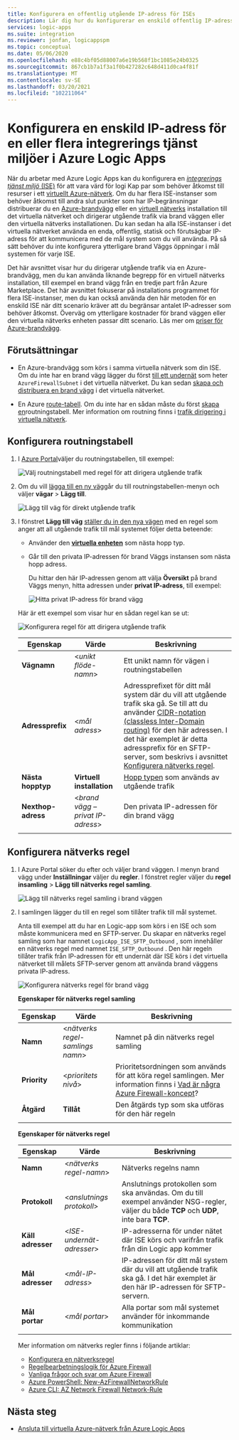 ```yaml
---
title: Konfigurera en offentlig utgående IP-adress för ISEs
description: Lär dig hur du konfigurerar en enskild offentlig IP-adress för integrerings tjänst miljöer (ISEs) i Azure Logic Apps
services: logic-apps
ms.suite: integration
ms.reviewer: jonfan, logicappspm
ms.topic: conceptual
ms.date: 05/06/2020
ms.openlocfilehash: e88c4bf05d88007a6e19b568f1bc1085e24b0325
ms.sourcegitcommit: 867cb1b7a1f3a1f0b427282c648d411d0ca4f81f
ms.translationtype: MT
ms.contentlocale: sv-SE
ms.lasthandoff: 03/20/2021
ms.locfileid: "102211064"
---
```

# <a name="set-up-a-single-ip-address-for-one-or-more-integration-service-environments-in-azure-logic-apps"></a>Konfigurera en enskild IP-adress för en eller flera integrerings tjänst miljöer i Azure Logic Apps

När du arbetar med Azure Logic Apps kan du konfigurera en [ *integrerings tjänst miljö* (ISE)](../logic-apps/connect-virtual-network-vnet-isolated-environment-overview.md) för att vara värd för logi Kap par som behöver åtkomst till resurser i ett [virtuellt Azure-nätverk](../virtual-network/virtual-networks-overview.md). Om du har flera ISE-instanser som behöver åtkomst till andra slut punkter som har IP-begränsningar distribuerar du en [Azure-brandvägg](../firewall/overview.md) eller en [virtuell nätverks](../virtual-network/virtual-networks-overview.md#filter-network-traffic) installation till det virtuella nätverket och dirigerar utgående trafik via brand väggen eller den virtuella nätverks installationen. Du kan sedan ha alla ISE-instanser i det virtuella nätverket använda en enda, offentlig, statisk och förutsägbar IP-adress för att kommunicera med de mål system som du vill använda. På så sätt behöver du inte konfigurera ytterligare brand Väggs öppningar i mål systemen för varje ISE.

Det här avsnittet visar hur du dirigerar utgående trafik via en Azure-brandvägg, men du kan använda liknande begrepp för en virtuell nätverks installation, till exempel en brand vägg från en tredje part från Azure Marketplace. Det här avsnittet fokuserar på installations programmet för flera ISE-instanser, men du kan också använda den här metoden för en enskild ISE när ditt scenario kräver att du begränsar antalet IP-adresser som behöver åtkomst. Överväg om ytterligare kostnader för brand väggen eller den virtuella nätverks enheten passar ditt scenario. Läs mer om [priser för Azure-brandvägg](https://azure.microsoft.com/pricing/details/azure-firewall/).

## <a name="prerequisites"></a>Förutsättningar

* En Azure-brandvägg som körs i samma virtuella nätverk som din ISE. Om du inte har en brand vägg lägger du först [till ett undernät](../virtual-network/virtual-network-manage-subnet.md#add-a-subnet) som heter `AzureFirewallSubnet` i det virtuella nätverket. Du kan sedan [skapa och distribuera en brand vägg](../firewall/tutorial-firewall-deploy-portal.md#deploy-the-firewall) i det virtuella nätverket.

* En Azure [route-tabell](../virtual-network/manage-route-table.md). Om du inte har en sådan måste du först [skapa en](../virtual-network/manage-route-table.md#create-a-route-table)routningstabell. Mer information om routning finns i [trafik dirigering i virtuella nätverk](../virtual-network/virtual-networks-udr-overview.md).

## <a name="set-up-route-table"></a>Konfigurera routningstabell

1. I [Azure Portal](https://portal.azure.com)väljer du routningstabellen, till exempel:

   ![Välj routningstabell med regel för att dirigera utgående trafik](./media/connect-virtual-network-vnet-set-up-single-ip-address/select-route-table-for-virtual-network.png)

1. Om du vill [lägga till en ny väg](../virtual-network/manage-route-table.md#create-a-route)går du till routningstabellen-menyn och väljer **vägar**  >  **Lägg till**.

   ![Lägg till väg för direkt utgående trafik](./media/connect-virtual-network-vnet-set-up-single-ip-address/add-route-to-route-table.png)

1. I fönstret **Lägg till väg** [ställer du in den nya vägen](../virtual-network/manage-route-table.md#create-a-route) med en regel som anger att all utgående trafik till mål systemet följer detta beteende:

   * Använder den [**virtuella enheten**](../virtual-network/virtual-networks-udr-overview.md#user-defined) som nästa hopp typ.

   * Går till den privata IP-adressen för brand Väggs instansen som nästa hopp adress.

     Du hittar den här IP-adressen genom att välja **Översikt** på brand Väggs menyn, hitta adressen under **privat IP-adress**, till exempel:

     ![Hitta privat IP-adress för brand vägg](./media/connect-virtual-network-vnet-set-up-single-ip-address/find-firewall-private-ip-address.png)

   Här är ett exempel som visar hur en sådan regel kan se ut:

   ![Konfigurera regel för att dirigera utgående trafik](./media/connect-virtual-network-vnet-set-up-single-ip-address/add-rule-to-route-table.png)

   | Egenskap | Värde | Beskrivning |
   |----------|-------|-------------|
   | **Vägnamn** | <*unikt flöde-namn*> | Ett unikt namn för vägen i routningstabellen |
   | **Adressprefix** | <*mål adress*> | Adressprefixet för ditt mål system där du vill att utgående trafik ska gå. Se till att du använder [CIDR-notation (classless Inter-Domain routing)](https://en.wikipedia.org/wiki/Classless_Inter-Domain_Routing) för den här adressen. I det här exemplet är detta adressprefix för en SFTP-server, som beskrivs i avsnittet [Konfigurera nätverks regel](#set-up-network-rule). |
   | **Nästa hopptyp** | **Virtuell installation** | [Hopp typen](../virtual-network/virtual-networks-udr-overview.md#next-hop-types-across-azure-tools) som används av utgående trafik |
   | **Nexthop-adress** | <*brand vägg – privat IP-adress*> | Den privata IP-adressen för din brand vägg |
   |||

<a name="set-up-network-rule"></a>

## <a name="set-up-network-rule"></a>Konfigurera nätverks regel

1. I Azure Portal söker du efter och väljer brand väggen. I menyn brand vägg under **Inställningar** väljer du **regler**. I fönstret regler väljer du **regel insamling**  >  **Lägg till nätverks regel samling**.

   ![Lägg till nätverks regel samling i brand väggen](./media/connect-virtual-network-vnet-set-up-single-ip-address/add-network-rule-collection.png)

1. I samlingen lägger du till en regel som tillåter trafik till mål systemet.

   Anta till exempel att du har en Logic-app som körs i en ISE och som måste kommunicera med en SFTP-server. Du skapar en nätverks regel samling som har namnet `LogicApp_ISE_SFTP_Outbound` , som innehåller en nätverks regel med namnet `ISE_SFTP_Outbound` . Den här regeln tillåter trafik från IP-adressen för ett undernät där ISE körs i det virtuella nätverket till målets SFTP-server genom att använda brand väggens privata IP-adress.

   ![Konfigurera nätverks regel för brand vägg](./media/connect-virtual-network-vnet-set-up-single-ip-address/set-up-network-rule-for-firewall.png)

   **Egenskaper för nätverks regel samling**

   | Egenskap | Värde | Beskrivning |
   |----------|-------|-------------|
   | **Namn** | <*nätverks regel-samlings namn*> | Namnet på din nätverks regel samling |
   | **Priority** | <*prioritets nivå*> | Prioritetsordningen som används för att köra regel samlingen. Mer information finns i [Vad är några Azure Firewall-koncept](../firewall/firewall-faq.yml#what-are-some-azure-firewall-concepts)? |
   | **Åtgärd** | **Tillåt** | Den åtgärds typ som ska utföras för den här regeln |
   |||

   **Egenskaper för nätverks regel**

   | Egenskap | Värde | Beskrivning |
   |----------|-------|-------------|
   | **Namn** | <*nätverks regel-namn*> | Nätverks regelns namn |
   | **Protokoll** | <*anslutnings protokoll*> | Anslutnings protokollen som ska användas. Om du till exempel använder NSG-regler, väljer du både **TCP** och **UDP**, inte bara **TCP**. |
   | **Käll adresser** | <*ISE-undernät-adresser*> | IP-adresserna för under nätet där ISE körs och varifrån trafik från din Logic app kommer |
   | **Mål adresser** | <*mål-IP-adress*> | IP-adressen för ditt mål system där du vill att utgående trafik ska gå. I det här exemplet är den här IP-adressen för SFTP-servern. |
   | **Mål portar** | <*mål portar*> | Alla portar som mål systemet använder för inkommande kommunikation |
   |||

   Mer information om nätverks regler finns i följande artiklar:

   * [Konfigurera en nätverksregel](../firewall/tutorial-firewall-deploy-portal.md#configure-a-network-rule)
   * [Regelbearbetningslogik för Azure Firewall](../firewall/rule-processing.md#network-rules-and-applications-rules)
   * [Vanliga frågor och svar om Azure Firewall](../firewall/firewall-faq.yml)
   * [Azure PowerShell: New-AzFirewallNetworkRule](/powershell/module/az.network/new-azfirewallnetworkrule)
   * [Azure CLI: AZ Network Firewall Network-Rule](/cli/azure/ext/azure-firewall/network/firewall/network-rule#ext-azure-firewall-az-network-firewall-network-rule-create)

## <a name="next-steps"></a>Nästa steg

* [Ansluta till virtuella Azure-nätverk från Azure Logic Apps](../logic-apps/connect-virtual-network-vnet-isolated-environment.md)
